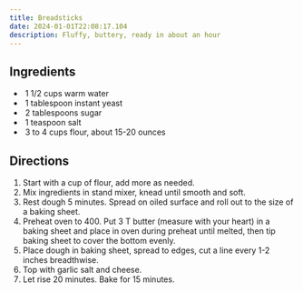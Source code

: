```yaml
---
title: Breadsticks
date: 2024-01-01T22:08:17.104
description: Fluffy, buttery, ready in about an hour
---
```

## Ingredients

-  1 1/2 cups warm water
-  1 tablespoon instant yeast
-  2 tablespoons sugar
-  1 teaspoon salt
-  3 to 4 cups flour, about 15-20 ounces

## Directions

1. Start with a cup of flour, add more as needed.
2. Mix ingredients in stand mixer, knead until smooth and soft.
3. Rest dough 5 minutes. Spread on oiled surface and roll out to the size of a baking sheet.
4. Preheat oven to 400. Put 3 T butter (measure with your heart) in a baking sheet and place in oven during preheat until melted, then tip baking sheet to cover the bottom evenly.
5. Place dough in baking sheet, spread to edges, cut a line every 1-2 inches breadthwise.
6. Top with garlic salt and cheese.
7. Let rise 20 minutes. Bake for 15 minutes.